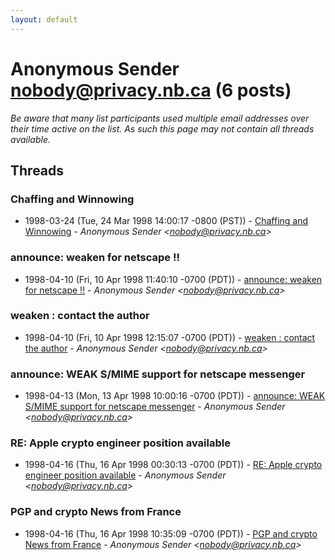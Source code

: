 ```yaml
---
layout: default
---
```


# Anonymous Sender <nobody@privacy.nb.ca> (6 posts)

_Be aware that many list participants used multiple email addresses over their time active on the list. As such this page may not contain all threads available._

## Threads

### Chaffing and Winnowing
+ 1998-03-24 (Tue, 24 Mar 1998 14:00:17 -0800 (PST)) - [Chaffing and Winnowing](/archive/1998/03/fbc2b1b3310473177711f57f729e4b33584f025ac94924e30771e33998e3b798) - _Anonymous Sender \<nobody@privacy.nb.ca\>_

### announce: weaken for netscape !!
+ 1998-04-10 (Fri, 10 Apr 1998 11:40:10 -0700 (PDT)) - [announce: weaken for netscape !!](/archive/1998/04/56b4d649ea9e3c002ba131eb1e09af353e31cccb07c42ab930d18080b553dc5f) - _Anonymous Sender \<nobody@privacy.nb.ca\>_

### weaken : contact the author
+ 1998-04-10 (Fri, 10 Apr 1998 12:15:07 -0700 (PDT)) - [weaken : contact the author](/archive/1998/04/a0f2a1b10550d04270912f0f133da761dd50faafc5bde722ce37fb546fbfe19c) - _Anonymous Sender \<nobody@privacy.nb.ca\>_

### announce: WEAK S/MIME support for netscape messenger
+ 1998-04-13 (Mon, 13 Apr 1998 10:00:16 -0700 (PDT)) - [announce: WEAK S/MIME support for netscape messenger](/archive/1998/04/06f912c02355e5a4ad8ed2814e0f0ee7dd233eeee8b079fbc167321642942e7a) - _Anonymous Sender \<nobody@privacy.nb.ca\>_

### RE: Apple crypto engineer position available
+ 1998-04-16 (Thu, 16 Apr 1998 00:30:13 -0700 (PDT)) - [RE: Apple crypto engineer position available](/archive/1998/04/24fd3fa5317f704268baaeea6ff73f70bbf7cb90ee4f2aaef89cb2e0c22a402e) - _Anonymous Sender \<nobody@privacy.nb.ca\>_

### PGP and crypto News from France
+ 1998-04-16 (Thu, 16 Apr 1998 10:35:09 -0700 (PDT)) - [PGP and crypto News from France](/archive/1998/04/73fe4f816b05e378db485c11ca5876a5126832ffdcec46e83251fa6ff81f68dd) - _Anonymous Sender \<nobody@privacy.nb.ca\>_


